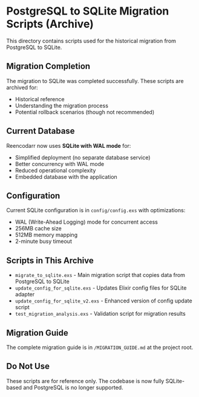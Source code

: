 # PostgreSQL to SQLite Migration Scripts (Archive)

This directory contains scripts used for the historical migration from PostgreSQL to SQLite.

## Migration Completion

The migration to SQLite was completed successfully. These scripts are archived for:
- Historical reference
- Understanding the migration process
- Potential rollback scenarios (though not recommended)

## Current Database

Reencodarr now uses **SQLite with WAL mode** for:
- Simplified deployment (no separate database service)
- Better concurrency with WAL mode
- Reduced operational complexity
- Embedded database with the application

## Configuration

Current SQLite configuration is in `config/config.exs` with optimizations:
- WAL (Write-Ahead Logging) mode for concurrent access
- 256MB cache size
- 512MB memory mapping
- 2-minute busy timeout

## Scripts in This Archive

- `migrate_to_sqlite.exs` - Main migration script that copies data from PostgreSQL to SQLite
- `update_config_for_sqlite.exs` - Updates Elixir config files for SQLite adapter
- `update_config_for_sqlite_v2.exs` - Enhanced version of config update script
- `test_migration_analysis.exs` - Validation script for migration results

## Migration Guide

The complete migration guide is in `/MIGRATION_GUIDE.md` at the project root.

## Do Not Use

These scripts are for reference only. The codebase is now fully SQLite-based and PostgreSQL is no longer supported.
